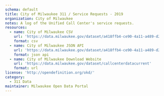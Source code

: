 ```yaml
---
schema: default
title: City of Milwaukee 311 / Service Requests - 2019
organization: City of Milwaukee
notes: A log of the Unified Call Center's service requests.
resources:
  - name: City of Milwaukee CSV
    url: 'https://data.milwaukee.gov/dataset/a418ffb4-ce90-4a11-a489-d256a3e68a8b/resource/bf2b508a-5bfa-49da-8846-d87ffeee020a/download/callcenterdatacurrent.csv'
    format: csv
  - name: City of Milwaukee JSON API
    url: 'https://data.milwaukee.gov/dataset/a418ffb4-ce90-4a11-a489-d256a3e68a8b/resource/e3d2d125-68b1-4ab6-b35a-b38581fa507d/download/callcenterdatacurrent.json'
    format: json api
  - name: City of Milwaukee Download Website
    url: 'https://data.milwaukee.gov/dataset/callcenterdatacurrent'
    format: url
license: 'http://opendefinition.org/okd/'
category:
  - 311 Data
maintainer: Milwaukee Open Data Portal
---
```

